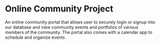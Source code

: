 # Online Community Project
An online community portal that allows user to securely login or signup into our database and view community events and portfolios of various members of the community. The portal also comes with a calendar app to schedule and organize events. 
